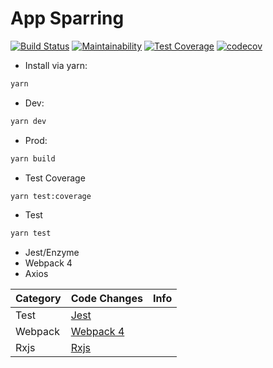 # App Sparring

[![Build Status](https://travis-ci.org/rodrigomilfont/appsparring.svg?branch=master)](https://travis-ci.org/rodrigomilfont/appsparring) [![Maintainability](https://api.codeclimate.com/v1/badges/3597bbbbffe8f88c5269/maintainability)](https://codeclimate.com/github/rodrigomilfont/appsparring/maintainability) [![Test Coverage](https://api.codeclimate.com/v1/badges/3597bbbbffe8f88c5269/test_coverage)](https://codeclimate.com/github/rodrigomilfont/appsparring/test_coverage) [![codecov](https://codecov.io/gh/rodrigomilfont/appsparring/branch/master/graph/badge.svg)](https://codecov.io/gh/rodrigomilfont/appsparring)

* Install via yarn:

```bash
yarn
```

* Dev:

```bash
yarn dev
```

* Prod:

```bash
yarn build
```

* Test Coverage

```bash
yarn test:coverage
```

* Test

```bash
yarn test
```

* Jest/Enzyme
* Webpack 4
* Axios

| Category | Code Changes                                                                              | Info |
| -------- | ----------------------------------------------------------------------------------------- | ---- |
| Test     | [Jest](https://github.com/rodrigomilfont/appsparring/compare/master...grid)               |      |
| Webpack  | [Webpack 4](https://github.com/rodrigomilfont/appsparring/compare/master...webpackUpdate) |      |
| Rxjs     | [Rxjs](https://github.com/rodrigomilfont/appsparring/compare/master...rxjs)               |      |
